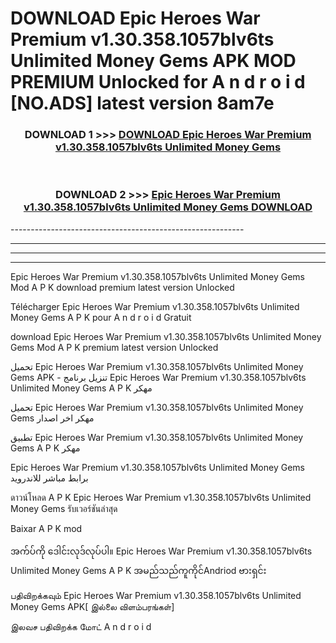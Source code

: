 # DOWNLOAD Epic Heroes War Premium v1.30.358.1057blv6ts Unlimited Money Gems  APK MOD PREMIUM Unlocked for A n d r o i d [NO.ADS] latest version 8am7e 



<div align="center">

<h3>DOWNLOAD 1 >>> <a href="https://getmod2.web.app/?judul=Epic Heroes War Premium v1.30.358.1057blv6ts Unlimited Money Gems ">DOWNLOAD Epic Heroes War Premium v1.30.358.1057blv6ts Unlimited Money Gems </a></h3><br>

<h3>DOWNLOAD 2 >>> <a href="https://getmod2.web.app/?judul=Epic Heroes War Premium v1.30.358.1057blv6ts Unlimited Money Gems ">Epic Heroes War Premium v1.30.358.1057blv6ts Unlimited Money Gems  DOWNLOAD </a></h3>

</div>
----------------------------------------------------------

----------------------------------------------------------

----------------------------------------------------------

----------------------------------------------------------

Epic Heroes War Premium v1.30.358.1057blv6ts Unlimited Money Gems  Mod A P K download premium latest version Unlocked

Télécharger Epic Heroes War Premium v1.30.358.1057blv6ts Unlimited Money Gems  A P K pour A n d r o i d Gratuit

download Epic Heroes War Premium v1.30.358.1057blv6ts Unlimited Money Gems  Mod A P K premium latest version Unlocked

تحميل Epic Heroes War Premium v1.30.358.1057blv6ts Unlimited Money Gems  APK - تنزيل برنامج Epic Heroes War Premium v1.30.358.1057blv6ts Unlimited Money Gems  A P K مهكر

تحميل Epic Heroes War Premium v1.30.358.1057blv6ts Unlimited Money Gems  مهكر اخر اصدار

تطبيق Epic Heroes War Premium v1.30.358.1057blv6ts Unlimited Money Gems  A P K مهكر

Epic Heroes War Premium v1.30.358.1057blv6ts Unlimited Money Gems  برابط مباشر للاندرويد

ดาวน์โหลด A P K Epic Heroes War Premium v1.30.358.1057blv6ts Unlimited Money Gems  รับเวอร์ชันล่าสุด

Baixar A P K mod

အက်ပ်ကို ဒေါင်းလုဒ်လုပ်ပါ။ Epic Heroes War Premium v1.30.358.1057blv6ts Unlimited Money Gems  A P K အမည်သည်ကူကိုင်Andriod ဗားရှင်း

பதிவிறக்கவும் Epic Heroes War Premium v1.30.358.1057blv6ts Unlimited Money Gems  APK[ இல்லை விளம்பரங்கள்] 
 
இலவச பதிவிறக்க மோட் A n d r o i d



